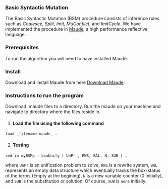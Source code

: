 ### Basic Syntactic Mutation ###

The Basic Syntactic Mutation (BSM) procedure consists of inference rules such as *Coalesce*, *Split*, *Imit*, *MuConflict*, and *ImitCycle*. We have implemented the procedure in [Maude](http://maude.cs.illinois.edu/), a high performance reflective language.


### Prerequisites ###
To run the algorithm you will need to have installed Maude. 

### Install ###
Download and install Maude from here [Download Maude](http://maude.cs.illinois.edu/w/index.php?title=The_Maude_System).

### Instructions to run the program ###
Download .maude files to a directory. Run the maude on your machine and navigate to directory where the files reside in. 

1. #### Load the file using the following command ####

 ``` load _filename.maude_ . ```

2. #### Testing ####

 ```red in myBSMp : bsmUnify ( UnPr , RWS, BAL, N, SUB ) .```
 
 where ```UnPr``` is an unification problem to solve, ```RWS``` is a rewrite system, ```BAL``` represents an empty data structure which eventually tracks the box-status of the terms (Empty at the begining), ``N`` is a new variable counter (0 initially), and ``SUB`` is the substitution or solution. Of course, ``SUB`` is ``none`` initially.

